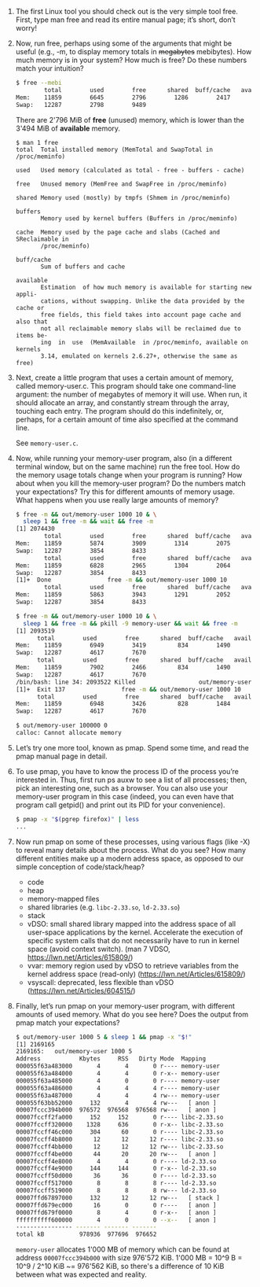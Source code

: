 1. The first Linux tool you should check out is the very simple tool free. First, type man free and read its entire manual page; it’s short, don’t worry!

2. Now, run free, perhaps using some of the arguments that might be useful (e.g., -m, to display memory totals in ~~megabytes~~ mebibytes). How much memory is in your system? How much is free? Do these numbers match your intuition?

    ```sh
    $ free --mebi
            total        used        free      shared  buff/cache   available
    Mem:    11859        6645        2796        1286        2417        3494
    Swap:   12287        2798        9489
    ```

    There are 2'796 MiB of **free** (unused) memory, which is lower than the 3'494 MiB of **available** memory.

    ```
    $ man 1 free
    total  Total installed memory (MemTotal and SwapTotal in /proc/meminfo)

    used   Used memory (calculated as total - free - buffers - cache)

    free   Unused memory (MemFree and SwapFree in /proc/meminfo)

    shared Memory used (mostly) by tmpfs (Shmem in /proc/meminfo)

    buffers
           Memory used by kernel buffers (Buffers in /proc/meminfo)

    cache  Memory used by the page cache and slabs (Cached and SReclaimable in
           /proc/meminfo)

    buff/cache
           Sum of buffers and cache

    available
           Estimation  of how much memory is available for starting new appli‐
           cations, without swapping. Unlike the data provided by the cache or
           free fields, this field takes into account page cache and also that
           not all reclaimable memory slabs will be reclaimed due to items be‐
           ing  in  use  (MemAvailable  in /proc/meminfo, available on kernels
           3.14, emulated on kernels 2.6.27+, otherwise the same as free)
    ```

3. Next, create a little program that uses a certain amount of memory, called memory-user.c. This program should take one command-line argument: the number of megabytes of memory it will use. When run, it should allocate an array, and constantly stream through the array, touching each entry. The program should do this indefinitely, or, perhaps, for a certain amount of time also specified at the command line.

    See `memory-user.c`.

4. Now, while running your memory-user program, also (in a different terminal window, but on the same machine) run the free tool. How do the memory usage totals change when your program is running? How about when you kill the memory-user program? Do the numbers match your expectations? Try this for different amounts of memory usage. What happens when you use really large amounts of memory?

    ```sh
    $ free -m && out/memory-user 1000 10 & \
      sleep 1 && free -m && wait && free -m
    [1] 2074430
            total        used        free      shared  buff/cache   available
    Mem:    11859        5874        3909        1314        2075        4326
    Swap:   12287        3854        8433
            total        used        free      shared  buff/cache   available
    Mem:    11859        6828        2965        1304        2064        3383
    Swap:   12287        3854        8433
    [1]+  Done                free -m && out/memory-user 1000 10
            total        used        free      shared  buff/cache   available
    Mem:    11859        5863        3943        1291        2052        4361
    Swap:   12287        3854        8433
    ```

    ```sh
    $ free -m && out/memory-user 1000 10 & \
      sleep 1 && free -m && pkill -9 memory-user && wait && free -m
    [1] 2093519
          total        used        free      shared  buff/cache   available
    Mem:    11859        6949        3419         834        1490        3748
    Swap:   12287        4617        7670
          total        used        free      shared  buff/cache   available
    Mem:    11859        7902        2466         834        1490        2795
    Swap:   12287        4617        7670
    /bin/bash: line 34: 2093522 Killed                  out/memory-user 1000 10
    [1]+  Exit 137                free -m && out/memory-user 1000 10
          total        used        free      shared  buff/cache   available
    Mem:    11859        6948        3426         828        1484        3756
    Swap:   12287        4617        7670
    ```

    ```sh
    $ out/memory-user 100000 0
    calloc: Cannot allocate memory
    ```

5. Let’s try one more tool, known as pmap. Spend some time, and read the pmap manual page in detail.

6. To use pmap, you have to know the process ID of the process you’re interested in. Thus, first run ps auxw to see a list of all processes; then, pick an interesting one, such as a browser. You can also use your memory-user program in this case (indeed, you can even have that program call getpid() and print out its PID for your convenience).

    ```sh
    $ pmap -x "$(pgrep firefox)" | less
    ...
    ```

7. Now run pmap on some of these processes, using various flags (like -X) to reveal many details about the process. What do you see? How many different entities make up a modern address space, as opposed to our simple conception of code/stack/heap?

    * code
    * heap
    * memory-mapped files
    * shared libraries (e.g. `libc-2.33.so`, `ld-2.33.so`)
    * stack
    * vDSO: small shared library mapped into the address space of all user-space applications by the kernel. Accelerate the execution of specific system calls that do not necessarily have to run in kernel space (avoid context switch).  (man 7 VDSO, https://lwn.net/Articles/615809/)
    * vvar: memory region used by vDSO to retrieve variables from the kernel address space (read-only) (https://lwn.net/Articles/615809/)
    * vsyscall: deprecated, less flexible than vDSO (https://lwn.net/Articles/604515/)

8. Finally, let’s run pmap on your memory-user program, with different amounts of used memory. What do you see here? Does the output from pmap match your expectations?

    ```sh
    $ out/memory-user 1000 5 & sleep 1 && pmap -x "$!"
    [1] 2169165
    2169165:   out/memory-user 1000 5
    Address           Kbytes     RSS   Dirty Mode  Mapping
    000055f63a483000       4       4       0 r---- memory-user
    000055f63a484000       4       4       0 r-x-- memory-user
    000055f63a485000       4       0       0 r---- memory-user
    000055f63a486000       4       4       4 r---- memory-user
    000055f63a487000       4       4       4 rw--- memory-user
    000055f63bb52000     132       4       4 rw---   [ anon ]
    00007fccc394b000  976572  976568  976568 rw---   [ anon ]
    00007fccff2fa000     152     152       0 r---- libc-2.33.so
    00007fccff320000    1328     636       0 r-x-- libc-2.33.so
    00007fccff46c000     304      60       0 r---- libc-2.33.so
    00007fccff4b8000      12      12      12 r---- libc-2.33.so
    00007fccff4bb000      12      12      12 rw--- libc-2.33.so
    00007fccff4be000      44      20      20 rw---   [ anon ]
    00007fccff4e8000       4       4       0 r---- ld-2.33.so
    00007fccff4e9000     144     144       0 r-x-- ld-2.33.so
    00007fccff50d000      36      36       0 r---- ld-2.33.so
    00007fccff517000       8       8       8 r---- ld-2.33.so
    00007fccff519000       8       8       8 rw--- ld-2.33.so
    00007ffd67897000     132      12      12 rw---   [ stack ]
    00007ffd679ec000      16       0       0 r----   [ anon ]
    00007ffd679f0000       8       4       0 r-x--   [ anon ]
    ffffffffff600000       4       0       0 --x--   [ anon ]
    ---------------- ------- ------- -------
    total kB          978936  977696  976652
    ```

    `memory-user` allocates 1'000 MB of memory which can be found at address `00007fccc394b000` with size 976'572 KiB. 1'000 MB = 10^9 B = 10^9 / 2^10 KiB ~= 976'562 KiB, so there's a difference of 10 KiB between what was expected and reality.
